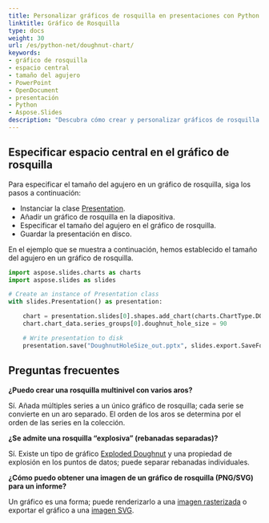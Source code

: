 ```yaml
---
title: Personalizar gráficos de rosquilla en presentaciones con Python
linktitle: Gráfico de Rosquilla
type: docs
weight: 30
url: /es/python-net/doughnut-chart/
keywords:
- gráfico de rosquilla
- espacio central
- tamaño del agujero
- PowerPoint
- OpenDocument
- presentación
- Python
- Aspose.Slides
description: "Descubra cómo crear y personalizar gráficos de rosquilla en Aspose.Slides para Python vía .NET, con compatibilidad con los formatos PowerPoint y OpenDocument para presentaciones dinámicas."
---
```


## **Especificar espacio central en el gráfico de rosquilla**
Para especificar el tamaño del agujero en un gráfico de rosquilla, siga los pasos a continuación:

- Instanciar la clase [Presentation](https://reference.aspose.com/slides/python-net/aspose.slides/presentation/).
- Añadir un gráfico de rosquilla en la diapositiva.
- Especificar el tamaño del agujero en el gráfico de rosquilla.
- Guardar la presentación en disco.

En el ejemplo que se muestra a continuación, hemos establecido el tamaño del agujero en un gráfico de rosquilla.

```py
import aspose.slides.charts as charts
import aspose.slides as slides

# Create an instance of Presentation class
with slides.Presentation() as presentation:

    chart = presentation.slides[0].shapes.add_chart(charts.ChartType.DOUGHNUT, 50, 50, 400, 400)
    chart.chart_data.series_groups[0].doughnut_hole_size = 90

    # Write presentation to disk
    presentation.save("DoughnutHoleSize_out.pptx", slides.export.SaveFormat.PPTX)
```

## **Preguntas frecuentes**

**¿Puedo crear una rosquilla multinivel con varios aros?**

Sí. Añada múltiples series a un único gráfico de rosquilla; cada serie se convierte en un aro separado. El orden de los aros se determina por el orden de las series en la colección.

**¿Se admite una rosquilla “explosiva” (rebanadas separadas)?**

Sí. Existe un tipo de gráfico [Exploded Doughnut](https://reference.aspose.com/slides/python-net/aspose.slides.charts/charttype/) y una propiedad de explosión en los puntos de datos; puede separar rebanadas individuales.

**¿Cómo puedo obtener una imagen de un gráfico de rosquilla (PNG/SVG) para un informe?**

Un gráfico es una forma; puede renderizarlo a una [imagen rasterizada](https://reference.aspose.com/slides/python-net/aspose.slides/shape/get_image/) o exportar el gráfico a una [imagen SVG](https://reference.aspose.com/slides/python-net/aspose.slides/shape/write_as_svg/).